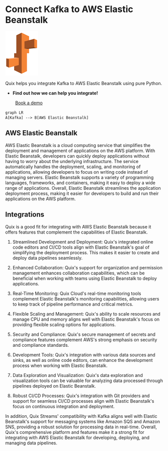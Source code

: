 # Connect Kafka to AWS Elastic Beanstalk

![](./images/logo_1.jpg)

Quix helps you integrate Kafka to AWS Elastic Beanstalk using pure Python.

<div class="grid cards blog-grid-card" markdown>

- __Find out how we can help you integrate!__

    <a class="md-button md-button--primary" href="https://share.hsforms.com/1iW0TmZzKQMChk0lxd_tGiw4yjw2?__hstc=175542013.2303933fbd746c0ac86d9ccbe9bc9100.1728383268831.1729603416735.1729620918855.31&__hssc=175542013.1.1729620918855&__hsfp=2132701734" target="_blank" style="margin:.5rem;">Book a demo</a>

</div>

```mermaid
graph LR
A[Kafka] --> B[AWS Elastic Beanstalk]
```

## AWS Elastic Beanstalk

AWS Elastic Beanstalk is a cloud computing service that simplifies the deployment and management of applications on the AWS platform. With Elastic Beanstalk, developers can quickly deploy applications without having to worry about the underlying infrastructure. The service automatically handles the deployment, scaling, and monitoring of applications, allowing developers to focus on writing code instead of managing servers. Elastic Beanstalk supports a variety of programming languages, frameworks, and containers, making it easy to deploy a wide range of applications. Overall, Elastic Beanstalk streamlines the application deployment process, making it easier for developers to build and run their applications on the AWS platform.

## Integrations

Quix is a good fit for integrating with AWS Elastic Beanstalk because it offers features that complement the capabilities of Elastic Beanstalk. 

1. Streamlined Development and Deployment: Quix's integrated online code editors and CI/CD tools align with Elastic Beanstalk's goal of simplifying the deployment process. This makes it easier to create and deploy data pipelines seamlessly.

2. Enhanced Collaboration: Quix's support for organization and permission management enhances collaboration capabilities, which can be beneficial when working with teams using Elastic Beanstalk to deploy applications.

3. Real-Time Monitoring: Quix Cloud's real-time monitoring tools complement Elastic Beanstalk's monitoring capabilities, allowing users to keep track of pipeline performance and critical metrics.

4. Flexible Scaling and Management: Quix's ability to scale resources and manage CPU and memory aligns well with Elastic Beanstalk's focus on providing flexible scaling options for applications.

5. Security and Compliance: Quix's secure management of secrets and compliance features complement AWS's strong emphasis on security and compliance standards.

6. Development Tools: Quix's integration with various data sources and sinks, as well as online code editors, can enhance the development process when working with Elastic Beanstalk.

7. Data Exploration and Visualization: Quix's data exploration and visualization tools can be valuable for analyzing data processed through pipelines deployed on Elastic Beanstalk.

8. Robust CI/CD Processes: Quix's integration with Git providers and support for seamless CI/CD processes align with Elastic Beanstalk's focus on continuous integration and deployment.

In addition, Quix Streams' compatibility with Kafka aligns well with Elastic Beanstalk's support for messaging systems like Amazon SQS and Amazon SNS, providing a robust solution for processing data in real-time. Overall, Quix's comprehensive platform and features make it a strong fit for integrating with AWS Elastic Beanstalk for developing, deploying, and managing data pipelines.

